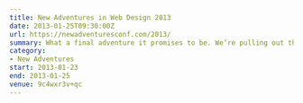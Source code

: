 ```yaml
---
title: New Adventures in Web Design 2013
date: 2013-01-25T09:30:00Z
url: https://newadventuresconf.com/2013/
summary: What a final adventure it promises to be. We’re pulling out the stops to make New Adventures 2013 live long in the memory.
category:
- New Adventures
start: 2013-01-23
end: 2013-01-25
venue: 9c4wxr3v+qc
---
```

